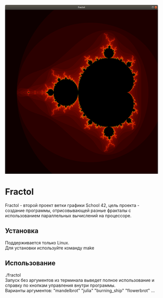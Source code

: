 <img src="https://github.com/leikart123/portfolio/blob/master/fractol_cpu/screen/1.png" width="960" height="555"/><br>
<h1>Fractol</h1>
Fractol - второй проект ветки графики School 42, цель проекта - создание программы, отрисовывающей разные фракталы с использованием параллельных вычислений на процессоре.<br>
<h2>Установка</h2>
Поддерживается только Linux.<br>
Для установки используйте команду make<br>
<h2>Использование</h2>
./fractol<br>
Запуск без аргументов из терминала выведет полное использование и справку по кнопкам управления внутри программы.<br>
Варианты аргументов: "mandelbrot" "julia" "burning_ship" "flowerbrot" ...<br>
